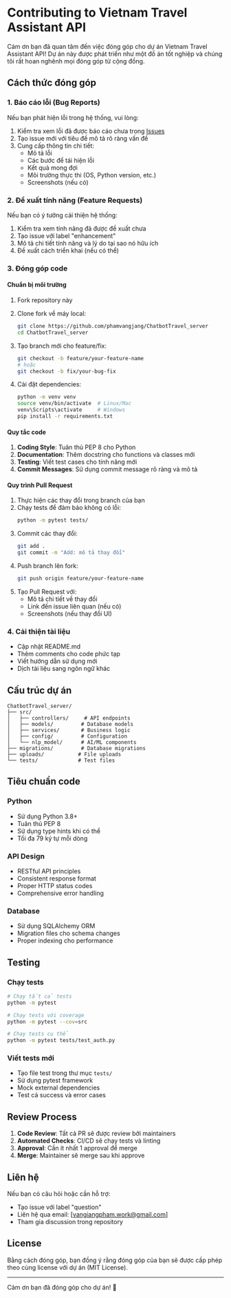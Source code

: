 # Contributing to Vietnam Travel Assistant API

Cảm ơn bạn đã quan tâm đến việc đóng góp cho dự án Vietnam Travel Assistant API! Dự án này được phát triển như một đồ án tốt nghiệp và chúng tôi rất hoan nghênh mọi đóng góp từ cộng đồng.

## Cách thức đóng góp

### 1. Báo cáo lỗi (Bug Reports)

Nếu bạn phát hiện lỗi trong hệ thống, vui lòng:

1. Kiểm tra xem lỗi đã được báo cáo chưa trong [Issues](../../issues)
2. Tạo issue mới với tiêu đề mô tả rõ ràng vấn đề
3. Cung cấp thông tin chi tiết:
   - Mô tả lỗi
   - Các bước để tái hiện lỗi
   - Kết quả mong đợi
   - Môi trường thực thi (OS, Python version, etc.)
   - Screenshots (nếu có)

### 2. Đề xuất tính năng (Feature Requests)

Nếu bạn có ý tưởng cải thiện hệ thống:

1. Kiểm tra xem tính năng đã được đề xuất chưa
2. Tạo issue với label "enhancement"
3. Mô tả chi tiết tính năng và lý do tại sao nó hữu ích
4. Đề xuất cách triển khai (nếu có thể)

### 3. Đóng góp code

#### Chuẩn bị môi trường

1. Fork repository này
2. Clone fork về máy local:
   ```bash
   git clone https://github.com/phamvangjang/ChatbotTravel_server
   cd ChatbotTravel_server
   ```

3. Tạo branch mới cho feature/fix:
   ```bash
   git checkout -b feature/your-feature-name
   # hoặc
   git checkout -b fix/your-bug-fix
   ```

4. Cài đặt dependencies:
   ```bash
   python -m venv venv
   source venv/bin/activate  # Linux/Mac
   venv\Scripts\activate     # Windows
   pip install -r requirements.txt
   ```

#### Quy tắc code

1. **Coding Style**: Tuân thủ PEP 8 cho Python
2. **Documentation**: Thêm docstring cho functions và classes mới
3. **Testing**: Viết test cases cho tính năng mới
4. **Commit Messages**: Sử dụng commit message rõ ràng và mô tả

#### Quy trình Pull Request

1. Thực hiện các thay đổi trong branch của bạn
2. Chạy tests để đảm bảo không có lỗi:
   ```bash
   python -m pytest tests/
   ```
3. Commit các thay đổi:
   ```bash
   git add .
   git commit -m "Add: mô tả thay đổi"
   ```
4. Push branch lên fork:
   ```bash
   git push origin feature/your-feature-name
   ```
5. Tạo Pull Request với:
   - Mô tả chi tiết về thay đổi
   - Link đến issue liên quan (nếu có)
   - Screenshots (nếu thay đổi UI)

### 4. Cải thiện tài liệu

- Cập nhật README.md
- Thêm comments cho code phức tạp
- Viết hướng dẫn sử dụng mới
- Dịch tài liệu sang ngôn ngữ khác

## Cấu trúc dự án

```
ChatbotTravel_server/
├── src/
│   ├── controllers/     # API endpoints
│   ├── models/         # Database models
│   ├── services/       # Business logic
│   ├── config/         # Configuration
│   └── nlp_model/      # AI/ML components
├── migrations/         # Database migrations
├── uploads/           # File uploads
└── tests/             # Test files
```

## Tiêu chuẩn code

### Python
- Sử dụng Python 3.8+
- Tuân thủ PEP 8
- Sử dụng type hints khi có thể
- Tối đa 79 ký tự mỗi dòng

### API Design
- RESTful API principles
- Consistent response format
- Proper HTTP status codes
- Comprehensive error handling

### Database
- Sử dụng SQLAlchemy ORM
- Migration files cho schema changes
- Proper indexing cho performance

## Testing

### Chạy tests
```bash
# Chạy tất cả tests
python -m pytest

# Chạy tests với coverage
python -m pytest --cov=src

# Chạy tests cụ thể
python -m pytest tests/test_auth.py
```

### Viết tests mới
- Tạo file test trong thư mục `tests/`
- Sử dụng pytest framework
- Mock external dependencies
- Test cả success và error cases

## Review Process

1. **Code Review**: Tất cả PR sẽ được review bởi maintainers
2. **Automated Checks**: CI/CD sẽ chạy tests và linting
3. **Approval**: Cần ít nhất 1 approval để merge
4. **Merge**: Maintainer sẽ merge sau khi approve

## Liên hệ

Nếu bạn có câu hỏi hoặc cần hỗ trợ:

- Tạo issue với label "question"
- Liên hệ qua email: [vangiangpham.work@gmail.com]
- Tham gia discussion trong repository

## License

Bằng cách đóng góp, bạn đồng ý rằng đóng góp của bạn sẽ được cấp phép theo cùng license với dự án (MIT License).

---

Cảm ơn bạn đã đóng góp cho dự án! 🚀 